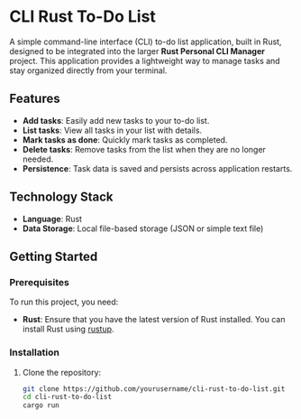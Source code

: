 # CLI Rust To-Do List

A simple command-line interface (CLI) to-do list application, built in Rust, designed to be integrated into the larger **Rust Personal CLI Manager** project. This application provides a lightweight way to manage tasks and stay organized directly from your terminal.

## Features

- **Add tasks**: Easily add new tasks to your to-do list.
- **List tasks**: View all tasks in your list with details.
- **Mark tasks as done**: Quickly mark tasks as completed.
- **Delete tasks**: Remove tasks from the list when they are no longer needed.
- **Persistence**: Task data is saved and persists across application restarts.

## Technology Stack

- **Language**: Rust
- **Data Storage**: Local file-based storage (JSON or simple text file)

## Getting Started

### Prerequisites

To run this project, you need:

- **Rust**: Ensure that you have the latest version of Rust installed. You can install Rust using [rustup](https://rustup.rs/).

### Installation

1. Clone the repository:

   ```bash
   git clone https://github.com/yourusername/cli-rust-to-do-list.git
   cd cli-rust-to-do-list
   cargo run
